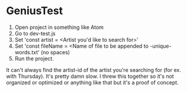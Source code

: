 # GeniusTest

1. Open project in something like Atom
2. Go to dev-test.js
3. Set 'const artist = <Artist you'd like to search for>'
4. Set 'const fileName = <Name of file to be appended to -unique-words.txt' (no spaces)
5. Run the project.

It can't always find the artist-id of the artist you're searching for (for ex. with Thursday).
It's pretty damn slow. I threw this together so it's not organized or optimized or anything like that but it's a proof of concept.
